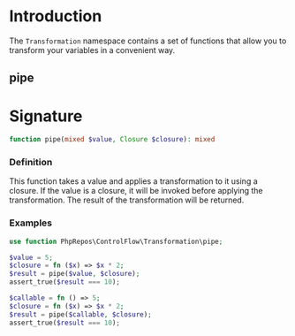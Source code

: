 # Introduction

The `Transformation` namespace contains a set of functions that allow you to transform your variables in a convenient way.

## pipe

# Signature

```php
function pipe(mixed $value, Closure $closure): mixed
```

### Definition

This function takes a value and applies a transformation to it using a closure.
If the value is a closure, it will be invoked before applying the transformation.
The result of the transformation will be returned.

### Examples

```php
use function PhpRepos\ControlFlow\Transformation\pipe;

$value = 5;
$closure = fn ($x) => $x * 2;
$result = pipe($value, $closure);
assert_true($result === 10);

$callable = fn () => 5;
$closure = fn ($x) => $x * 2;
$result = pipe($callable, $closure);
assert_true($result === 10);
```
